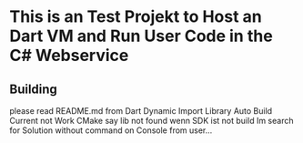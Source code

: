 # This is an Test Projekt to Host an Dart VM and Run User Code in the C# Webservice

## Building
please read README.md from Dart Dynamic Import Library Auto Build Current not Work
CMake say lib not found wenn SDK ist not build
Im search for Solution without command on Console from user...